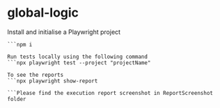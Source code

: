 # global-logic

Install and initialise a Playwright project
```npm init playwright@latest
```npm i

Run tests locally using the following command
```npx playwright test --project "projectName"

To see the reports
```npx playwright show-report

```Please find the execution report screenshot in ReportScreenshot folder
